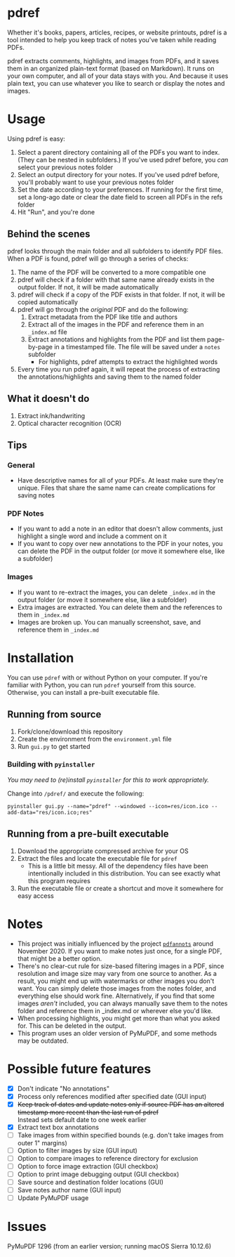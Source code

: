 # pdref

Whether it's books, papers, articles, recipes, or website printouts, pdref is a tool intended to help you keep track of notes you've taken while reading PDFs.

pdref extracts comments, highlights, and images from PDFs, and it saves them in an organized plain-text format (based on Markdown). It runs on your own computer, and all of your data stays with you. And because it uses plain text, you can use whatever you like to search or display the notes and images.

# Usage

Using pdref is easy:

1. Select a parent directory containing all of the PDFs you want to index. (They can be nested in subfolders.) If you've used pdref before, you _can_ select your previous notes folder
1. Select an output directory for your notes. If you've used pdref before, you'll probably want to use your previous notes folder
1. Set the date according to your preferences. If running for the first time, set a long-ago date or clear the date field to screen all PDFs in the refs folder
1. Hit "Run", and you're done

## Behind the scenes

pdref looks through the main folder and all subfolders to identify PDF files. When a PDF is found, pdref will go through a series of checks:
1. The name of the PDF will be converted to a more compatible one
1. pdref will check if a folder with that same name already exists in the output folder. If not, it will be made automatically
1. pdref will check if a copy of the PDF exists in that folder. If not, it will be copied automatically
1. pdref will go through the _original_ PDF and do the following:
    1. Extract metadata from the PDF like title and authors
    1. Extract all of the images in the PDF and reference them in an `_index.md` file
    1. Extract annotations and highlights from the PDF and list them page-by-page in a timestamped file. The file will be saved under a `notes` subfolder
        - For highlights, pdref attempts to extract the highlighted words
1. Every time you run pdref again, it will repeat the process of extracting the annotations/highlights and saving them to the named folder

## What it doesn't do

1. Extract ink/handwriting
1. Optical character recognition (OCR)


## Tips

### General
- Have descriptive names for all of your PDFs. At least make sure they're unique. Files that share the same name can create complications for saving notes

### PDF Notes
- If you want to add a note in an editor that doesn't allow comments, just highlight a single word and include a comment on it
- If you want to copy over new annotations to the PDF in your notes, you can delete the PDF in the output folder (or move it somewhere else, like a subfolder)

### Images
- If you want to re-extract the images, you can delete `_index.md` in the output folder (or move it somewhere else, like a subfolder)
- Extra images are extracted. You can delete them and the references to them in `_index.md`
- Images are broken up. You can manually screenshot, save, and reference them in `_index.md`

# Installation

You can use `pdref` with or without Python on your computer. If you're familiar with Python, you can run `pdref` yourself from this source. Otherwise, you can install a pre-built executable file.

## Running from source
1. Fork/clone/download this repository
1. Create the environment from the `environment.yml` file
1. Run `gui.py` to get started

### Building with `pyinstaller`
_You may need to (re)install `pyinstaller` for this to work appropriately._

Change into `/pdref/` and execute the following:

```
pyinstaller gui.py --name="pdref" --windowed --icon=res/icon.ico --add-data="res/icon.ico;res"
```

## Running from a pre-built executable

1. Download the appropriate compressed archive for your OS
1. Extract the files and locate the executable file for `pdref`
    - This is a little bit messy. All of the dependency files have been intentionally included in this distribution. You can see exactly what this program requires
1. Run the executable file or create a shortcut and move it somewhere for easy access



# Notes

- This project was initially influenced by the project [`pdfannots`](https://github.com/0xabu/pdfannots) around November 2020. If you want to make notes just once, for a single PDF, that might be a better option.
- There's no clear-cut rule for size-based filtering images in a PDF, since resolution and image size may vary from one source to another. As a result, you might end up with watermarks or other images you don't want. You can simply delete those images from the notes folder, and everything else should work fine. Alternatively, if you find that some images _aren't_ included, you can always manually save them to the notes folder and reference them in _index.md or wherever else you'd like.
- When processing highlights, you might get more than what you asked for. This can be deleted in the output.
- This program uses an older version of PyMuPDF, and some methods may be outdated.

# Possible future features

- [x] Don't indicate "No annotations"
- [x] Process only references modified after specified date (GUI input)
- [x] ~~Keep track of dates and update notes only if source PDF has an altered timestamp more recent than the last run of pdref~~  
    Instead sets default date to one week earlier
- [x] Extract text box annotations
- [ ] Take images from within specified bounds (e.g. don't take images from outer 1" margins)
- [ ] Option to filter images by size (GUI input)
- [ ] Option to compare images to reference directory for exclusion
- [ ] Option to force image extraction (GUI checkbox)
- [ ] Option to print image debugging output (GUI checkbox)
- [ ] Save source and destination folder locations (GUI)
- [ ] Save notes author name (GUI input)
- [ ] Update PyMuPDF usage

# Issues
PyMuPDF 1296 (from an earlier version; running macOS Sierra 10.12.6)